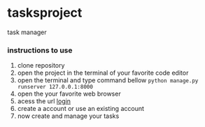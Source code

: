 # tasksproject
 task manager
 ### instructions to use
 1. clone repository
 1. open the project in the terminal of your favorite code editor
 1. open the terminal and type command bellow
    `python manage.py runserver 127.0.0.1:8000`
 1. open the your favorite web browser
 1. acess the url [login](127.0.0.1:8000/accounts/login)
 1. create a account or use an existing account 
 1. now create and manage your tasks
